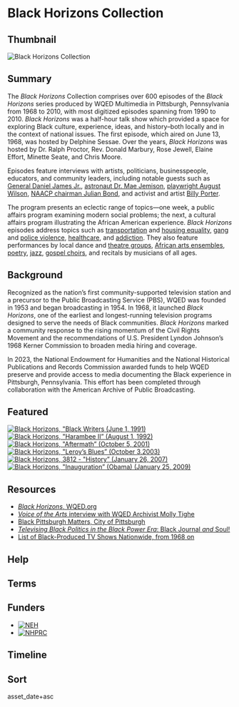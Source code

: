 # Black Horizons Collection 

## Thumbnail

![Black Horizons Collection](https://s3.amazonaws.com/americanarchive.org/special-collections/black-horizons-sig-image.png "Black Horizons Collection Logo")

## Summary 

The *Black Horizons* Collection comprises over 600 episodes of the *Black Horizons* series produced by WQED Multimedia in Pittsburgh, Pennsylvania from 1968 to 2010, with most digitized episodes spanning from 1990 to 2010. *Black Horizons* was a half-hour talk show which provided a space for exploring Black culture, experience, ideas, and history–both locally and in the context of national issues. The first episode, which aired on June 13, 1968, was hosted by Delphine Sessae. Over the years, *Black Horizons* was hosted by Dr. Ralph Proctor, Rev. Donald Marbury, Rose Jewell, Elaine Effort, Minette Seate, and Chris Moore.  

Episodes feature interviews with artists, politicians, businesspeople, educators, and community leaders, including notable guests such as [General Daniel James Jr.](/catalog/cpb-aacip-ef4460e1383), [astronaut Dr. Mae Jemison](/cpb-aacip-65d2cfc5422), [playwright August Wilson](/catalog/cpb-aacip-3c4be3e7655), [NAACP chairman Julian Bond](/catalog/cpb-aacip-be7a7033642), and activist and artist [Billy Porter](/catalog/cpb-aacip-8e8ed2e6a5d). 

The program presents an eclectic range of topics—one week, a public affairs program examining modern social problems; the next, a cultural affairs program illustrating the African American experience. *Black Horizons* episodes address topics such as [transportation](/catalog/cpb-aacip-fbad7b05333) and [housing equality](/catalog/cpb-aacip-cea51696258), [gang](/catalog/cpb-aacip-6192c5edad4) and [police violence](/catalog/cpb-aacip-2dc0942fc4f), [healthcare](/catalog/cpb-aacip-3d36e0ddd52), and [addiction](/catalog/cpb-aacip-64e304b3b6c). They also feature performances by local dance and [theatre groups](/catalog/cpb-aacip-a59ad7e4e89), [African arts ensembles](/catalog/cpb-aacip-a6567941b9a), [poetry](/catalog/cpb-aacip-b5c6ce81859), [jazz](/catalog/cpb-aacip-06dc8bc6ed3), [gospel choirs](/catalog/cpb-aacip-0294e3f14ff), and recitals by musicians of all ages.  

## Background

Recognized as the nation’s first community-supported television station and a precursor to the Public Broadcasting Service (PBS), WQED was founded in 1953 and began broadcasting in 1954. In 1968, it launched *Black Horizons*, one of the earliest and longest-running television programs designed to serve the needs of Black communities. *Black Horizons* marked a community response to the rising momentum of the Civil Rights Movement and the recommendations of U.S. President Lyndon Johnson’s 1968 Kerner Commission to broaden media hiring and coverage.  

In 2023, the National Endowment for Humanities and the National Historical Publications and Records Commission awarded funds to help WQED preserve and provide access to media documenting the Black experience in Pittsburgh, Pennsylvania. This effort has been completed through collaboration with the American Archive of Public Broadcasting.  

## Featured

[![*Black Horizons*, "Black Writers (June 1, 1991)](https://s3.amazonaws.com/americanarchive.org/special-collections/writers.jpeg)](/catalog/cpb-aacip-dced182b3c4)
[![*Black Horizons*, "Harambee II” (August 1, 1992)](https://s3.amazonaws.com/americanarchive.org/special-collections/harmabee-ii-square.jpeg)](/catalog/cpb-aacip-d8bfdb9ded8)
[![*Black Horizons*, "Aftermath” (October 5, 2001)](https://s3.amazonaws.com/americanarchive.org/special-collections/aftermath.jpeg)](/catalog/cpb-aacip-3b8f7996b35)  
[![*Black Horizons*, "Leroy’s Blues” (October 3,2003)](https://s3.amazonaws.com/americanarchive.org/special-collections/leroys-blues-square.jpeg)](/catalog/cpb-aacip-ee4a62ba5a1)
[![*Black Horizons*, 3812 - "History” (January 26, 2007)](https://s3.amazonaws.com/americanarchive.org/special-collections/history-square.jpeg)](/catalog/cpb-aacip-cb53fc1ce19)
[![*Black Horizons*, "Inauguration” (Obama) (January 25, 2009)](https://s3.amazonaws.com/americanarchive.org/special-collections/inauguration.jpeg)](/catalog/cpb-aacip-23163b1697e)

## Resources

- [*Black Horizons*, WQED.org](https://www.wqed.org/blackhorizons/)
- [*Voice of the Arts* interview with WQED Archivist Molly Tighe](https://www.wqed.org/podcasts/molly-tighe-wqed-digital-archivist/)
- [Black Pittsburgh Matters, City of Pittsburgh](https://www.pittsburghpa.gov/Resident-Services/Community-Programming/Black-Pittsburgh-Matters)
- [*Televising Black Politics in the Black Power Era*: Black Journal *and* Soul!](https://americanarchive.org/exhibits/black-power)
- [List of Black-Produced TV Shows Nationwide, from 1968 on](https://www.thirteen.org/blog-post/list-of-black-produced-tv-shows-nationwide-from-1968-on/)

## Help

## Terms

## Funders

- [![NEH](https://s3.amazonaws.com/americanarchive.org/org-logos/neh-logo-preferred.jpg "NEH logo")](https://www.neh.gov/)
- [![NHPRC](https://s3.amazonaws.com/americanarchive.org/special-collections/nhprc-logo.png "NHPRC logo")](https://www.archives.gov/nhprc)
  
## Timeline

## Sort

asset_date+asc
